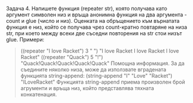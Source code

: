 Задача 4. Напишете функция (repeater str), която получава като аргумент символен низ и
връща анонимна функция на два аргумента - count и glue (число и низ). Оценката на
обръщението към върнатата функция е низ, който се получава чрез count-кратно повтаряне
на низа str, при което между всеки две съседни повторения на str стои низът glue.
Примери:
> ((repeater "I love Racket") 3 " ")
"I love Racket I love Racket I love Racket"
> ((repeater "Quack") 5 "!")
"Quack!Quack!Quack!Quack!Quack"
Помощна информация. За да съедините няколко низа, може да използвате вградената
функцията string-append:
> (string-append "I" "Love" "Racket")
"ILoveRacket"
Функцията string-append приема произволен брой агрументи и връща низ, който
представлява тяхната конкатенация.
